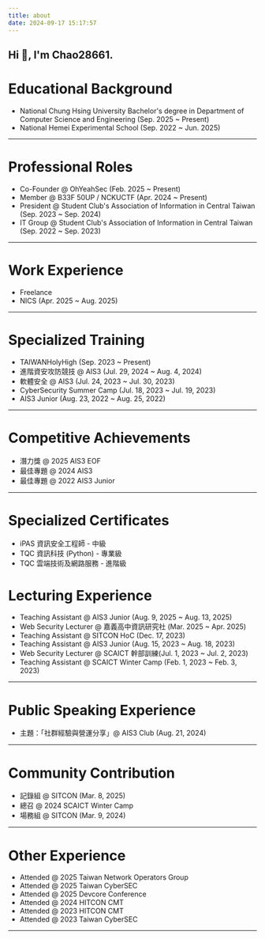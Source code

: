 ```yaml
---
title: about
date: 2024-09-17 15:17:57
---
```


## Hi 👋, I'm **Chao28661**.

# Educational Background
- National Chung Hsing University Bachelor's degree in Department of Computer Science and Engineering (Sep. 2025 ~ Present)
- National Hemei Experimental School (Sep. 2022 ~ Jun.  2025)

<hr>

# Professional Roles
- Co-Founder @ OhYeahSec (Feb. 2025 ~ Present)
- Member @ B33F 50UP / NCKUCTF (Apr. 2024 ~ Present)
- President @ Student Club's Association of Information in Central Taiwan (Sep. 2023 ~ Sep. 2024)
- IT Group @ Student Club's Association of Information in Central Taiwan (Sep. 2022 ~ Sep. 2023)
<hr>

# Work Experience
- Freelance
- NICS (Apr. 2025 ~ Aug. 2025)
<hr>

# Specialized Training
- TAIWANHolyHigh (Sep. 2023 ~ Present)
- 進階資安攻防競技 @ AIS3 (Jul. 29, 2024 ~ Aug. 4, 2024)
- 軟體安全 @ AIS3 (Jul. 24, 2023 ~ Jul. 30, 2023)
- CyberSecurity Summer Camp (Jul. 18, 2023 ~ Jul. 19, 2023)
- AIS3 Junior (Aug. 23, 2022 ~ Aug. 25, 2022)


<hr>

# Competitive Achievements
- 潛力獎 @ 2025 AIS3 EOF
- 最佳專題 @ 2024 AIS3
- 最佳專題 @ 2022 AIS3 Junior

<hr>

# Specialized Certificates
- iPAS 資訊安全工程師 - 中級
- TQC 資訊科技 (Python) - 專業級
- TQC 雲端技術及網路服務 - 進階級


# Lecturing Experience
- Teaching Assistant @ AIS3 Junior (Aug. 9, 2025 ~ Aug. 13, 2025)
- Web Security Lecturer @ 嘉義高中資訊研究社 (Mar. 2025 ~ Apr. 2025)
- Teaching Assistant @ SITCON HoC (Dec. 17, 2023)
- Teaching Assistant @ AIS3 Junior (Aug. 15, 2023 ~ Aug. 18, 2023)
- Web Security Lecturer @ SCAICT 幹部訓練(Jul. 1, 2023 ~ Jul. 2, 2023)
- Teaching Assistant @ SCAICT Winter Camp (Feb. 1, 2023 ~ Feb. 3, 2023)

<hr>

# Public Speaking Experience
- 主題：「社群經驗與營運分享」@ AIS3 Club (Aug. 21, 2024)

<hr>

# Community Contribution
- 記錄組 @ SITCON (Mar. 8, 2025)
- 總召 @ 2024 SCAICT Winter Camp
- 場務組 @ SITCON (Mar. 9, 2024)
<hr>

# Other Experience
- Attended @ 2025 Taiwan Network Operators Group
- Attended @ 2025 Taiwan CyberSEC
- Attended @ 2025 Devcore Conference
- Attended @ 2024 HITCON CMT
- Attended @ 2023 HITCON CMT
- Attended @ 2023 Taiwan CyberSEC
<hr>
